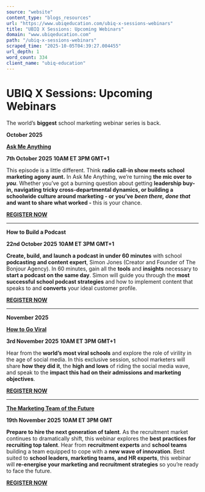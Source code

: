 ```yaml
---
source: "website"
content_type: "blogs_resources"
url: "https://www.ubiqeducation.com/ubiq-x-sessions-webinars"
title: "UBIQ X Sessions: Upcoming Webinars"
domain: "www.ubiqeducation.com"
path: "/ubiq-x-sessions-webinars"
scraped_time: "2025-10-05T04:39:27.004455"
url_depth: 1
word_count: 334
client_name: "ubiq-education"
---
```


# UBIQ X Sessions: Upcoming Webinars

The world’s **biggest** school marketing webinar series is back.

**October 2025**

[**Ask Me Anything**](https://events.zoom.us/ev/AszFP2uGvc4Y-dQmMSJkLb1095KBSaKrYrAOOpbXV_nte4S9L-o3~AgRpVqscvOKPBUG4dt6fGtqu6WrklZZZQ_gcJnAV4XzMz4Co-IK6rt-jxqHsAF-L-U7gBIAr8lKU0KObrF1h3I_s7w)

**7th October 2025**  **10AM ET 3PM GMT+1**

This episode is a little different. Think **radio call-in show meets school marketing agony aunt.**  In Ask Me Anything, we’re turning **the mic over to** _**you**_. Whether you’ve got a burning question about getting **leadership buy-in, navigating tricky cross-departmental dynamics, or building a schoolwide culture around marketing - or you’ve** _**been there, done that**_ **and want to share what worked -** this is your chance.

[**REGISTER NOW**](https://events.zoom.us/ev/AszFP2uGvc4Y-dQmMSJkLb1095KBSaKrYrAOOpbXV_nte4S9L-o3~AgRpVqscvOKPBUG4dt6fGtqu6WrklZZZQ_gcJnAV4XzMz4Co-IK6rt-jxqHsAF-L-U7gBIAr8lKU0KObrF1h3I_s7w)

---

**How to Build a Podcast**

**22nd October 2025**  **10AM ET 3PM GMT+1**

**Create, build, and launch a podcast in under 60 minutes** with school **podcasting and content expert**, Simon Jones (Creator and Founder of The Bonjour Agency). In 60 minutes, gain all the **tools** and **insights** necessary to **start a podcast on the same day**. Simon will guide you through the **most successful school podcast strategies** and how to implement content that speaks to and **converts** your ideal customer profile.

[**REGISTER NOW**](https://events.zoom.us/ev/AmaJrVniD61qrQRYdk7lcmStrQu-1IEtv8u107ShrmzA_mdMk5MV~AlYUBSKzZWoPZXDy2p2ffveMlC7HSwe_cLwFxMtKAnPioVX7OaDJQC54weV7XjirmwN0S7HtrRJbAV11hc5_GTikEA)

---

**November 2025**

[**How to Go Viral**](https://events.zoom.us/ev/Ajv5bJSXhNcgZfTYzppr6nCHGVmM-EeB6vAz5SpfrE42lko_jQLI~AmHfb6uo11yBv7TVk0gIVbWC5aSyXnIhI_Ruty32_HcHakR2STktfissf8r2wjcOZbKZOsHrGPqlTVDxwNeKu9Cx0A)

**3rd November 2025**  **10AM ET 3PM GMT+1**

Hear from the **world’s most viral schools** and explore the role of virility in the age of social media.  In this exclusive session, school marketers will share **how they did it**, the **high and lows** of riding the social media wave, and speak to the **impact this had on their admissions and marketing objectives**.

[**REGISTER NOW**](https://events.zoom.us/ev/Ajv5bJSXhNcgZfTYzppr6nCHGVmM-EeB6vAz5SpfrE42lko_jQLI~AmHfb6uo11yBv7TVk0gIVbWC5aSyXnIhI_Ruty32_HcHakR2STktfissf8r2wjcOZbKZOsHrGPqlTVDxwNeKu9Cx0A)

---

[**The Marketing Team of the Future**](https://events.zoom.us/ev/ApOTPywPqgqYpiID7cSSE0idk_1tEUPNb_SZ-xdc3fyhaHlKt2y5~Ah12pz_Vs-09Ntn1mgBKpxEZaOhcJmBnZf5YPE5R75PuAj_LEPPgMuMexa4gV936GmQbFnMEB4hYivI8FoHNMtjonA)

**19th November 2025**  **10AM ET 3PM GMT**

**Prepare to hire the next generation of talent**. As the recruitment market continues to dramatically shift, this webinar explores the **best practices for recruiting top talent**.  Hear from **recruitment experts** and **school teams** building a team equipped to cope with a **new wave of innovation**. Best suited to **school leaders, marketing teams, and HR experts**, this webinar will **re-energise your marketing and recruitment strategies** so you’re ready to face the future.

[**REGISTER NOW**](https://events.zoom.us/ev/ApOTPywPqgqYpiID7cSSE0idk_1tEUPNb_SZ-xdc3fyhaHlKt2y5~Ah12pz_Vs-09Ntn1mgBKpxEZaOhcJmBnZf5YPE5R75PuAj_LEPPgMuMexa4gV936GmQbFnMEB4hYivI8FoHNMtjonA)
